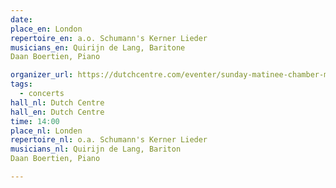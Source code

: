 ```yaml
---
date:
place_en: London
repertoire_en: a.o. Schumann's Kerner Lieder
musicians_en: Quirijn de Lang, Baritone
Daan Boertien, Piano

organizer_url: https://dutchcentre.com/eventer/sunday-matinee-chamber-music-concerts-quirijndelang-daanboertien/edate/2024-09-15
tags:
  - concerts
hall_nl: Dutch Centre
hall_en: Dutch Centre
time: 14:00
place_nl: Londen
repertoire_nl: o.a. Schumann's Kerner Lieder
musicians_nl: Quirijn de Lang, Bariton
Daan Boertien, Piano

---
```


